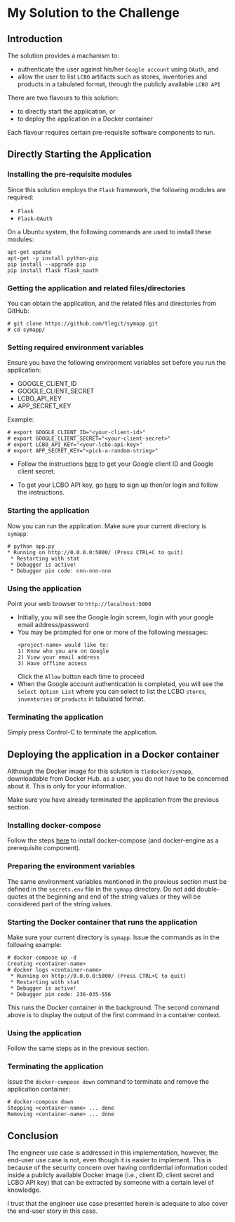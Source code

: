 # My Solution to the Challenge

## Introduction

The solution provides a machanism to:
* authenticate the user against his/her `Google account` using `OAuth`, and
* allow the user to list `LCBO` artifacts such as stores, inventories and products in a tabulated format, through the publicly available `LCBO API`

There are two flavours to this solution:
* to directly start the application, or
* to deploy the application in a Docker container

Each flavour requires certain pre-requisite software components to run.

## Directly Starting the Application

### Installing the pre-requisite modules

Since this solution employs the `Flask` framework, the following modules are required:
* `Flask`
* `Flask-OAuth`

On a Ubuntu system, the following commands are used to install these modules:
```
apt-get update
apt-get -y install python-pip
pip install --upgrade pip
pip install flask flask_oauth
```

### Getting the application and related files/directories

You can obtain the application, and the related files and directories from GitHub:
```
# git clone https://github.com/tlegit/symapp.git
# cd symapp/
```

### Setting required environment variables

Ensure you have the following environment variables set before you run the application:
* GOOGLE_CLIENT_ID
* GOOGLE_CLIENT_SECRET
* LCBO_API_KEY
* APP_SECRET_KEY

Example:
```
# export GOOGLE_CLIENT_ID="<your-client-id>"
# export GOOGLE_CLIENT_SECRET="<your-client-secret>"
# export LCBO_API_KEY="<your-lcbo-api-key>"
# export APP_SECRET_KEY="<pick-a-random-string>"
```

* Follow the instructions [here](https://developers.google.com/identity/sign-in/web/devconsole-project) to get your Google client ID and Google client secret.

* To get your LCBO API key, go [here](https://lcboapi.com/manager/sign-up) to sign up then/or login and follow the instructions.

### Starting the application

Now you can run the application. Make sure your current directory is `symapp`:
```
# python app.py
* Running on http://0.0.0.0:5000/ (Press CTRL+C to quit)
 * Restarting with stat
 * Debugger is active!
 * Debugger pin code: nnn-nnn-nnn
```

### Using the application

Point your web browser to `http://localhost:5000`
* Initially, you will see the Google login screen, login with your google email address/password
* You may be prompted for one or more of the following messages:
  ```
  <project-name> would like to:
  1) Know who you are on Google
  2) View your email address 
  3) Have offline access
  ```
  Click the `Allow` button each time to proceed
* When the Google account authentication is completed, you will see the `Select Option List` where you can select to list the LCBO `stores`, `inventories` or `products` in tabulated format.

### Terminating the application

Simply press Control-C to terminate the application.

## Deploying the application in a Docker container

Although the Docker image for this solution is `tledocker/symapp`, downloadable from Docker Hub. as a user, you do not have to be concerned about it. This is only for your information.

Make sure you have already terminated the application from the previous section.

### Installing docker-compose

Follow the steps [here](https://docs.docker.com/compose/install/) to install docker-compose (and docker-engine as a prerequisite component).

### Preparing the environment variables

The same environment variables mentioned in the previous section must be defined in the `secrets.env` file in the `symapp` directory. Do not add double-quotes at the beginning and end of the string values or they will be considered part of the string values.

### Starting the Docker container that runs the application

Make sure your current directory is `symapp`. Issue the commands as in the following example:
```
# docker-compose up -d
Creating <container-name>
# docker logs <container-name>
 * Running on http://0.0.0.0:5000/ (Press CTRL+C to quit)
 * Restarting with stat
 * Debugger is active!
 * Debugger pin code: 236-035-556
```
This runs the Docker container in the background. The second command above is to display the output of the first command in a container context.

### Using the application

Follow the same steps as in the previous section.

### Terminating the application

Issue the `docker-compose down` command to terminate and remove the application container:
```
# docker-compose down
Stopping <container-name> ... done
Removing <container-name> ... done
```

## Conclusion

The engineer use case is addressed in this implementation, however, the end-user use case is not, even though it is easier to implement. This is because of the security concern over having confidential information coded inside a publicly available Docker image (i.e., client ID, client secret and LCBO API key) that can be extracted by someone with a certain level of knowledge.

I trust that the engineer use case presented herein is adequate to also cover the end-user story in this case.
